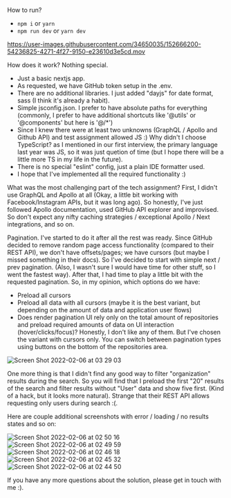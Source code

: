 How to run?
- `npm i` or `yarn`
- `npm run dev` or `yarn dev`

https://user-images.githubusercontent.com/34650035/152666200-54236825-4271-4f27-9150-e23610d3e5cd.mov

How does it work? Nothing special. 
- Just a basic nextjs app.
- As requested, we have GitHub token setup in the .env.
- There are no additional libraries. I just added "dayjs" for date format, sass (I think it's already a habit).
- Simple jsconfig.json. I prefer to have absolute paths for everything (commonly, I prefer to have additional shortcuts like '@utils' or '@components' but here is '@/*')
- Since I knew there were at least two unknowns (GraphQL / Apollo and Github API) and test assignment allowed JS :) Why didn't I choose TypeScript? as I mentioned in our first interview, the primary language last year was JS, so it was just quetion of time (but I hope there will be a little more TS in my life in the future).
- There is no special "eslint" config, just a plain IDE formatter used.
- I hope that I've implemented all the required functionality :)

What was the most challenging part of the tech assignment? First, I didn't use GraphQL and Apollo at all (Okay, a little bit working with Facebook/Instagram APIs, but it was long ago). So honestly, I've just followed Apollo documentation, used GitHub API explorer and improvised. So don't expect any nifty caching strategies / exceptional Apollo / Next integrations, and so on.

Pagination. I've started to do it after all the rest was ready. Since GitHub decided to remove random page access functionality (compared to their REST API), we don't have offsets/pages; we have cursors (but maybe I missed something in their docs). So I've decided to start with simple next / prev pagination. (Also, I wasn't sure I would have time for other stuff, so I went the fastest way). After that, I had time to play a little bit with the requested pagination. So, in my opinion, which options do we have: 
- Preload all cursors
- Preload all data with all cursors (maybe it is the best variant, but depending on the amount of data and application user flows)
- Does render pagination UI rely only on the total amount of repositories and preload required amounts of data on UI interaction (hover/clicks/focus)?
Honestly, I don't like any of them. But I've chosen the variant with cursors only. You can switch between pagination types using buttons on the bottom of the repositories area.

![Screen Shot 2022-02-06 at 03 29 03](https://user-images.githubusercontent.com/34650035/152666256-495acbd4-4c63-4d32-a1ea-2309f54c6005.png)

One more thing is that I didn't find any good way to filter "organization" results during the search. So you will find that I preload the first "20" results of the search and filter results without "User" data and show five first. (Kind of a hack, but it looks more natural). Strange that their REST API allows requesting only users during search :(.

Here are couple additional screenshots with error / loading / no results states and so on:

![Screen Shot 2022-02-06 at 02 50 16](https://user-images.githubusercontent.com/34650035/152666257-b7b925fa-ce31-4e6a-b164-956a7e8e2289.png)
![Screen Shot 2022-02-06 at 02 49 59](https://user-images.githubusercontent.com/34650035/152666258-031a89ce-7726-4fb4-84ec-8132780ba287.png)
![Screen Shot 2022-02-06 at 02 46 18](https://user-images.githubusercontent.com/34650035/152666259-a89f7abb-f8a2-4b38-95db-7bf0485fcd62.png)
![Screen Shot 2022-02-06 at 02 45 32](https://user-images.githubusercontent.com/34650035/152666260-547d07d9-331f-4a63-a139-efb5823596ee.png)
![Screen Shot 2022-02-06 at 02 44 50](https://user-images.githubusercontent.com/34650035/152666261-b5bbc0ef-1c86-4abd-9241-1d059dc3adca.png)

If you have any more questions about the solution, please get in touch with me :).
